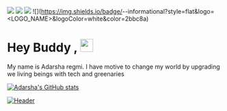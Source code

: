 

![](https://img.shields.io/badge/<Language>-<Python>-informational?style=flat&logo=<LOGO_NAME>&logoColor=white&color=2bbc8a)
![](https://img.shields.io/badge/<OS>-<Linux>-informational?style=flat&logo=<LOGO_NAME>&logoColor=white&color=2bbc8a)
![](https://img.shields.io/badge/<CP>-<Hackerrank>-informational?style=flat&logo=<LOGO_NAME>&logoColor=white&color=2bbc8a)
![](https://img.shields.io/badge/<Domain>-<Artificial Intelligence>-informational?style=flat&logo=<LOGO_NAME>&logoColor=white&color=2bbc8a)

# Hey Buddy , <img src="https://emojipedia-us.s3.dualstack.us-west-1.amazonaws.com/thumbs/120/apple/285/waving-hand_1f44b.png" width="30px">


My name is Adarsha regmi. I have motive to change my world by upgrading we living beings with tech and greenaries

[![Adarsha's GitHub stats](https://github-readme-stats.vercel.app/api?username=adarsharegmi)](https://github.com/adarsharegmi/github-readme-stats)


[![Header](https://avatars.githubusercontent.com/u/58980785?s=400&u=979da8b775357792c82946a27a3f90599d61197c&v=4 "Header")](https://some-url.dev/)
